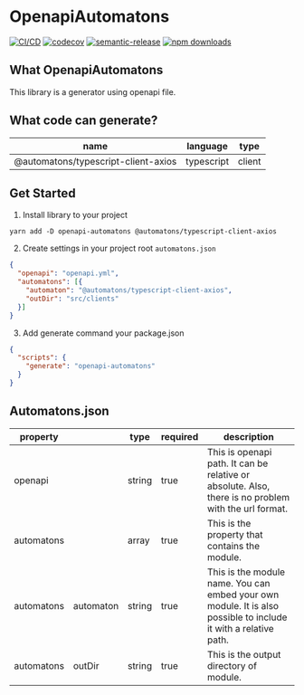 # OpenapiAutomatons
[![CI/CD](https://github.com/openapi-automatons/openapi-automatons/actions/workflows/ci-cd.yml/badge.svg)](https://github.com/openapi-automatons/openapi-automatons/actions/workflows/ci-cd.yml)
[![codecov](https://codecov.io/gh/openapi-automatons/openapi-automatons/branch/main/graph/badge.svg)](https://codecov.io/gh/openapi-automatons/openapi-automatons)
[![semantic-release](https://img.shields.io/badge/%20%20%F0%9F%93%A6%F0%9F%9A%80-semantic--release-e10079.svg)](https://github.com/semantic-release/semantic-release)
[![npm downloads](https://img.shields.io/npm/dt/openapi-automatons)](https://www.npmjs.com/package/openapi-automatons)

## What OpenapiAutomatons
This library is a generator using openapi file.

## What code can generate?
| name | language | type |
| ---- | -------- | ---- |
| @automatons/typescript-client-axios | typescript | client |

## Get Started
1. Install library to your project
```shell script
yarn add -D openapi-automatons @automatons/typescript-client-axios
```

2. Create settings in your project root `automatons.json`
```json
{
  "openapi": "openapi.yml",
  "automatons": [{
    "automaton": "@automatons/typescript-client-axios",
    "outDir": "src/clients"
  }]
}
```

3. Add generate command your package.json
```json:package.json
{
  "scripts": {
    "generate": "openapi-automatons"
  }
}
```

## Automatons.json
| property |     | type | required | description |
| -------- | --- | ---- | -------- | ----------- |
| openapi | | string | true | This is openapi path. It can be relative or absolute. Also, there is no problem with the url format.|
| automatons | | array | true | This is the property that contains the module. |
| automatons | automaton | string | true | This is the module name. You can embed your own module. It is also possible to include it with a relative path. |
| automatons | outDir | string | true | This is the output directory of module. |
